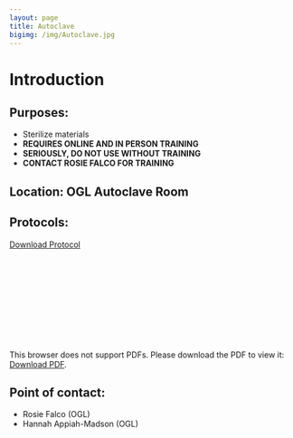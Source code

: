 ```yaml
---
layout: page
title: Autoclave
bigimg: /img/Autoclave.jpg
---
```

# Introduction

## Purposes:
- Sterilize materials
- **REQUIRES ONLINE AND IN PERSON TRAINING**
- **SERIOUSLY, DO NOT USE WITHOUT TRAINING**
- **CONTACT ROSIE FALCO FOR TRAINING**

## Location: OGL Autoclave Room

## Protocols: 

[Download Protocol](https://raw.githubusercontent.com/NUMSC-CoreFacility/sharedLabSpace/gh-pages/protocols/AutoclaveProtocol_11July2019.pdf)

<object data="https://numsc-corefacility.github.io/sharedLabSpace/protocols/AutoclaveProtocol_11July2019.pdf" type="application/pdf" width="700px" height="700px">
    <embed src="https://numsc-corefacility.github.io/sharedLabSpace/protocols/AutoclaveProtocol_11July2019.pdf">
        <p>This browser does not support PDFs. Please download the PDF to view it: <a href="https://raw.githubusercontent.com/NUMSC-CoreFacility/sharedLabSpace/gh-pages/protocols/AutoclaveProtocol_11July2019.pdf">Download PDF</a>.</p>
    </object>

## Point of contact: 
- Rosie Falco (OGL)
- Hannah Appiah-Madson (OGL)


